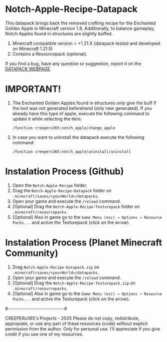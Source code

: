 # Notch-Apple-Recipe-Datapack
This datapack brings back the removed crafting recipe for the Enchanted Golden Apple in Minecraft version 1.9. Additionally, to balance gameplay, Notch Apples found in structures are slightly buffed.

1. Minecraft compatible version = +1.21.X (datapack tested and developed on Minecraft 1.21.5)
2. Contains a Resourcepack (optional).

If you find a bug, have any question or suggestion, report it on the [DATAPACK WEBPAGE](https://www.planetminecraft.com/data-pack/notch-apple-recipe/).

# IMPORTANT! #
1. The Enchanted Golden Apples found in structures only give the buff if the loot was not generated beforehand (only new generated). If you already have this type of apple, execute the following command to update it while selecting the item: 

    `/function creeperx365:notch_apple/change_apple`

2. In case you want to uninstall the datapack execute the following command:

    `/function creeperx365:notch_apple/uninstall/uninstall`

# Instalation Process (Github) #
1. Open the `Notch-Apple-Recipe` folder.
2. Drag the `Notch-Apple-Recipe-Datapack` folder on `.minecraft/saves/<yourWorld>/datapacks`.
3. Open your game and execute the `/reload` command.
4. [Optional] Drag the `Notch-Apple-Recipe-Texturepack` folder on `.minecraft/resourcepacks`.
5. [Optional] Also in game go to the `Game Menu (esc) → Options → Resource Packs...` and active the Texturepack (click on the arrow).

# Instalation Process (Planet Minecraft Community) #
1. Drag `Notch-Apple-Recipe-Datapack.zip` on `.minecraft/saves/<yourWorld>/datapacks`.
2. Open your game and execute the `/reload` command.
3. [Optional] Drag the `Notch-Apple-Recipe-Texturepack.zip` on `.minecraft/resourcepacks`.
4. [Optional] Also in game go to the `Game Menu (esc) → Options → Resource Packs...` and active the Texturepack (click on the arrow).

#----------------------------#

CREEPERx365's Projects - 2025
Please do not copy, redistribute, appropiate, or use any part of these resources (code) without explicit permission from the author.
Only for personal use.
I'll appreciate if you give credit if you use one of my resources.